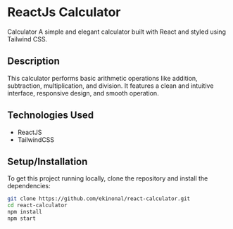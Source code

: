 # ReactJs Calculator
Calculator
A simple and elegant calculator built with React and styled using Tailwind CSS.

## Description

This calculator performs basic arithmetic operations like addition, subtraction, multiplication, and division. It features a clean and intuitive interface, responsive design, and smooth operation.

## Technologies Used

- ReactJS
- TailwindCSS

## Setup/Installation

To get this project running locally, clone the repository and install the dependencies:

```bash
git clone https://github.com/ekinonal/react-calculator.git
cd react-calculator
npm install
npm start
